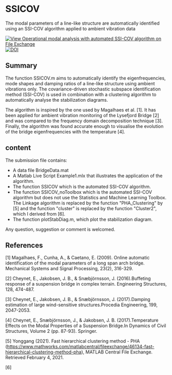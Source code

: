 # SSICOV
The modal parameters of a line-like structure are automatically identified using an SSI-COV algorithm applied to ambient vibration data

[![View Operational modal analysis with automated SSI-COV algorithm on File Exchange](https://www.mathworks.com/matlabcentral/images/matlab-file-exchange.svg)](https://se.mathworks.com/matlabcentral/fileexchange/69030-operational-modal-analysis-with-automated-ssi-cov-algorithm)
[![DOI](https://zenodo.org/badge/248938005.svg)](https://zenodo.org/badge/latestdoi/248938005)


## Summary

The function SSICOV.m aims to automatically identify the eigenfrequencies, mode shapes and damping ratios of a line-like structure using ambient vibrations only. The covariance-driven stochastic subspace identification method (SSI-COV) is used in combination with a clustering algorithm to automatically analyse the stabilization diagrams. 

The algorithm is inspired by the one used by Magalhaes et al. [1]. It has been applied for ambient vibration monitoring of the Lysefjord Bridge [2] and was compared to the frequency domain decomposition technique [3]. Finally, the algorithm was found accurate enough to visualise the evolution of the bridge eigenfrequencies with the temperature [4].

## content

The submission file contains:
- A data file BridgeData.mat
- A Matlab Live Script Example1.mlx that illustrates the application of the algorithm.
- The function SSICOV which is the automated SSI-COV algorithm.
- The function SSICOV_noToolbox which is the automated SSI-COV algorithm but does not use the Statistics and Machine Learning Toolbox. The Linkage algorithm is replaced by the function "PHA_Clustering" by [5] and the function "cluster" is replaced by the function "Cluster2", which I derived from [6].
- The function plotStabDiag.m, which plot the stabilization diagram.

Any question, suggestion or comment is welcomed.

## References

[1] Magalhaes, F., Cunha, A., & Caetano, E. (2009). Online automatic identification of the modal parameters of a long span arch bridge. Mechanical Systems and Signal Processing, 23(2), 316-329.

[2] Cheynet, E., Jakobsen, J. B., & Snæbjörnsson, J. (2016).Buffeting response of a suspension bridge in complex terrain. Engineering Structures, 128, 474-487.

[3] Cheynet, E., Jakobsen, J. B., & Snæbjörnsson, J. (2017).Damping estimation of large wind-sensitive structures.Procedia Engineering, 199, 2047-2053.

[4] Cheynet, E., Snæbjörnsson, J., & Jakobsen, J. B. (2017).Temperature Effects on the Modal Properties of a Suspension Bridge.In Dynamics of Civil Structures, Volume 2 (pp. 87-93). Springer.

[5] Yonggang (2021). Fast hierarchical clustering method - PHA (https://www.mathworks.com/matlabcentral/fileexchange/46134-fast-hierarchical-clustering-method-pha), MATLAB Central File Exchange. Retrieved February 4, 2021. 

[6]
